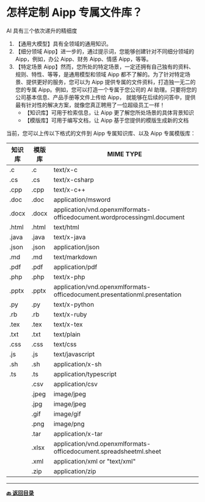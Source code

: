 # 怎样定制 Aipp 专属文件库？

AI 具有三个依次递升的精细度

1. 【通用大模型】具有全领域的通用知识。
2. 【细分领域 Aipp】进一步的，通过提示词，您能够创建针对不同细分领域的 Aipp，例如，办公 Aipp、财务 Aipp、情感 Aipp，等等。
3. 【特定场景 Aipp】然而，您所处的特定场景，一定还拥有自己独有的资料、规则、特性、等等，是通用模型和领域 Aipp 都不了解的。为了针对特定场景、提供更好的服务，您可以为 Aipp 提供专属的文件资料，打造独一无二的您的专属 Aipp。例如，您可以打造一个专属于您公司的 AI 助理。只要将您的公司基本信息、产品手册等文件上传给 Aipp， 就能够在后续的问答中，提供最有针对性的解决方案，就像您真正聘用了一位超级员工一样！
   - 【知识库】可用于检索信息，让 Aipp 更了解您所处场景的具体背景知识
   - 【模版库】可用于编写文档，让 Aipp 基于您提供的模版生成新的文档

当前，您可以上传以下格式的文件到 Aipp 专属知识库、以及 Aipp 专属模版库：

| 知识库 | 模版库 | MIME TYPE                                                                 |
| ------ | ------ | ------------------------------------------------------------------------- |
| .c     | .c     | text/x-c                                                                  |
| .cs    | .cs    | text/x-csharp                                                             |
| .cpp   | .cpp   | text/x-c++                                                                |
| .doc   | .doc   | application/msword                                                        |
| .docx  | .docx  | application/vnd.openxmlformats-officedocument.wordprocessingml.document   |
| .html  | .html  | text/html                                                                 |
| .java  | .java  | text/x-java                                                               |
| .json  | .json  | application/json                                                          |
| .md    | .md    | text/markdown                                                             |
| .pdf   | .pdf   | application/pdf                                                           |
| .php   | .php   | text/x-php                                                                |
| .pptx  | .pptx  | application/vnd.openxmlformats-officedocument.presentationml.presentation |
| .py    | .py    | text/x-python                                                             |
| .rb    | .rb    | text/x-ruby                                                               |
| .tex   | .tex   | text/x-tex                                                                |
| .txt   | .txt   | text/plain                                                                |
| .css   | .css   | text/css                                                                  |
| .js    | .js    | text/javascript                                                           |
| .sh    | .sh    | application/x-sh                                                          |
| .ts    | .ts    | application/typescript                                                    |
|        | .csv   | application/csv                                                           |
|        | .jpeg  | image/jpeg                                                                |
|        | .jpg   | image/jpeg                                                                |
|        | .gif   | image/gif                                                                 |
|        | .png   | image/png                                                                 |
|        | .tar   | application/x-tar                                                         |
|        | .xlsx  | application/vnd.openxmlformats-officedocument.spreadsheetml.sheet         |
|        | .xml   | application/xml or "text/xml"                                             |
|        | .zip   | application/zip                                                           |

---

**[🔙️ 返回目录](../home.md)**
